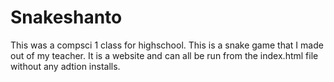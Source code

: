# Snakeshanto

This was a compsci 1 class for highschool. This is a snake game that I made out of my teacher. It is a website and can all be run from the index.html file without any adtion installs.
